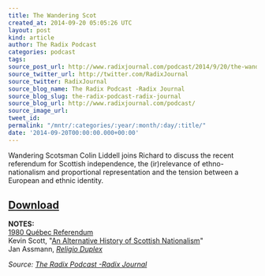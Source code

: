 ```yaml
---
title: The Wandering Scot
created_at: 2014-09-20 05:05:26 UTC
layout: post
kind: article
author: The Radix Podcast
categories: podcast
tags: 
source_post_url: http://www.radixjournal.com/podcast/2014/9/20/the-wandering-scot
source_twitter_url: http://twitter.com/RadixJournal
source_twitter: RadixJournal
source_blog_name: The Radix Podcast -Radix Journal
source_blog_slug: the-radix-podcast-radix-journal
source_blog_url: http://www.radixjournal.com/podcast/
source_image_url: 
tweet_id: 
permalink: "/mntr/:categories/:year/:month/:day/:title/"
date: '2014-09-20T00:00:00.000+00:00'
---
```

<p>Wandering Scotsman Colin Liddell joins Richard to discuss the recent referendum for Scottish independence, the (ir)relevance of ethno-nationalism and proportional representation and the tension between a European and ethnic identity. </p>



<h2><a target="_blank" href="https://soundcloud.com/radixjournal/the-wandering-scot">Download</a></h2><p><strong>NOTES:</strong> <br>
<a href="http://en.wikipedia.org/wiki/Quebec_referendum,_1980">1980 Québec Referendum</a> <br>
Kevin Scott, "<a href="http://alternative-right.blogspot.com/2014/09/an-alternative-history-of-scottish.html">An Alternative History of Scottish Nationalism</a>" <br>
Jan Assmann, <em><a href="http://www.amazon.com/exec/obidos/ASIN/0745668437/washisummipub-20">Religio Duplex</a></em></p><div class="">
    <i>Source: <a href="http://www.radixjournal.com/podcast/">The Radix Podcast -Radix Journal</a></i>
</div>

